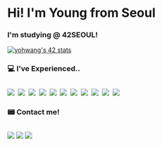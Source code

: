 # Hi! I'm Young from Seoul
### I'm studying @ 42SEOUL!
[![yohwang's 42 stats](https://badge42.herokuapp.com/api/stats/yohwang?privacyName=true)](https://profile.intra.42.fr/users/yohwang)

### 💻 I've Experienced..
## 
<div pointer-evnets='none'>
  <img src="https://img.shields.io/badge/Swift-F05138?style=flat-square&logo=Swift&logoColor=white"/>&nbsp
  <img src="https://img.shields.io/badge/JavaScript-F7DF1E?style=flat-square&logo=JavaScript&logoColor=white"/>&nbsp
  <img src="https://img.shields.io/badge/C-4574E0?style=flat-square&logo=C&logoColor=white"/>&nbsp
  <img src="https://img.shields.io/badge/Python-3776AB?style=flat-square&logo=Python&logoColor=ffcd3c"/>&nbsp
  <img src="https://img.shields.io/badge/git-F05032?style=flat-square&logo=Git&logoColor=white"/>&nbsp
  <img src="https://img.shields.io/badge/HTML5-f1652a?style=flat-square&logo=HTML5&logoColor=white"/>&nbsp
  <img src="https://img.shields.io/badge/CSS3-1572B6?style=flat-square&logo=CSS3&logoColor=white"/>&nbsp
  <img src="https://img.shields.io/badge/Node.js-339933?style=flat-square&logo=Node.js&logoColor=white"/>&nbsp
  <img src="https://img.shields.io/badge/Passport-34E27A?style=flat-square&logo=Passport&logoColor=black"/>&nbsp
  <img src="https://img.shields.io/badge/MySQL-4479A1?style=flat-square&logo=MySQL&logoColor=white"/>&nbsp
  <img src="https://img.shields.io/badge/Java-007396?style=flat-square&logo=Java&logoColor=F37C20"/>&nbsp
</div>

### 📟 Contact me!
## 
<a href="https://velog.io/@loopbackseal"><img src="https://img.shields.io/badge/Velog-00d29a?style=flat-square&logo=Vimeo&logoColor=white"/></a> 
<a href="https://www.instagram.com/loopbackseal/"><img src="https://img.shields.io/badge/Instagram-E4405F?style=flat-square&logo=Instagram&logoColor=white"/></a> 
<a href="mailto:young961027@gmail.com"><img src="https://img.shields.io/badge/Gmail-EA4335?style=flat-square&logo=Gmail&logoColor=white"/></a> 

